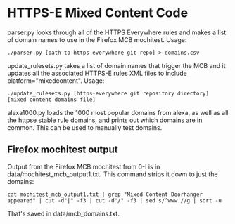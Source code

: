 HTTPS-E Mixed Content Code
==========================

parser.py looks through all of the HTTPS Everywhere rules and makes a list of domain names to use in the Firefox MCB mochitest. Usage:

    ./parser.py [path to https-everywhere git repo] > domains.csv

update_rulesets.py takes a list of domain names that trigger the MCB and it updates all the associated HTTPS-E rules XML files to include platform="mixedcontent". Usage:

    ./update_rulesets.py [https-everywhere git repository directory] [mixed content domains file]

alexa1000.py loads the 1000 most popular domains from alexa, as well as all the httpse stable rule domains, and prints out which domains are in common. This can be used to manually test domains.

Firefox mochitest output
------------------------

Output from the Firefox MCB mochitest from 0-I is in data/mochitest_mcb_output1.txt. This command strips it down to just the domains:

    cat mochitest_mcb_output1.txt | grep "Mixed Content Doorhanger appeared" | cut -d"|" -f3 | cut -d"/" -f3 | sed s/^www.//g | sort -u

That's saved in data/mcb_domains.txt.
